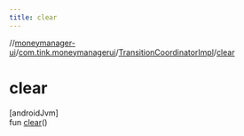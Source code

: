 ```yaml
---
title: clear
---
```

//[moneymanager-ui](../../../index.html)/[com.tink.moneymanagerui](../index.html)/[TransitionCoordinatorImpl](index.html)/[clear](clear.html)



# clear



[androidJvm]\
fun [clear](clear.html)()




